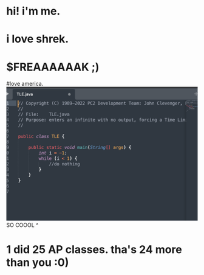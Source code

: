 # hi! i'm me.
# i love shrek.
# $FREAAAAAAK ;)
#love america.
![alt text](image.png)
SO COOOL ^
# 1 did 25 AP classes. tha's 24 more than you :0)